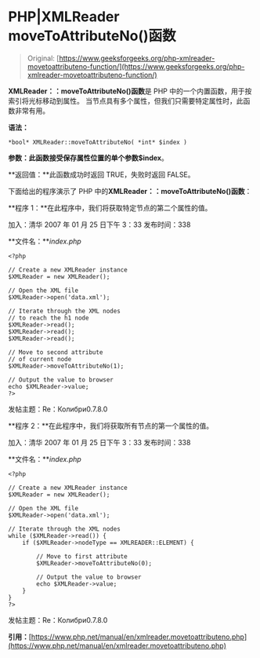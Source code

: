 # PHP|XMLReader moveToAttributeNo()函数

> Original: [https://www.geeksforgeeks.org/php-xmlreader-movetoattributeno-function/](https://www.geeksforgeeks.org/php-xmlreader-movetoattributeno-function/)

**XMLReader：：moveToAttributeNo()函数**是 PHP 中的一个内置函数，用于按索引将光标移动到属性。 当节点具有多个属性，但我们只需要特定属性时，此函数非常有用。

**语法：**

```
*bool* XMLReader::moveToAttributeNo( *int* $index )
```

**参数：**此函数接受保存属性位置的单个参数**$index**。

**返回值：**此函数成功时返回 TRUE，失败时返回 FALSE。

下面给出的程序演示了 PHP 中的**XMLReader：：moveToAttributeNo()函数**：

**程序 1：**在此程序中，我们将获取特定节点的第二个属性的值。

加入：清华 2007 年 01 月 25 日下午 3：33 发布时间：338

**文件名：***index.php*

```
<?php

// Create a new XMLReader instance
$XMLReader = new XMLReader();

// Open the XML file
$XMLReader->open('data.xml');

// Iterate through the XML nodes
// to reach the h1 node
$XMLReader->read();
$XMLReader->read();
$XMLReader->read();

// Move to second attribute
// of current node
$XMLReader->moveToAttributeNo(1);

// Output the value to browser
echo $XMLReader->value;
?>
```

发帖主题：Re：Колибри0.7.8.0

**程序 2：**在此程序中，我们将获取所有节点的第一个属性的值。

加入：清华 2007 年 01 月 25 日下午 3：33 发布时间：338

**文件名：***index.php*

```
<?php

// Create a new XMLReader instance
$XMLReader = new XMLReader();

// Open the XML file
$XMLReader->open('data.xml');

// Iterate through the XML nodes
while ($XMLReader->read()) {
    if ($XMLReader->nodeType == XMLREADER::ELEMENT) {

        // Move to first attribute
        $XMLReader->moveToAttributeNo(0);

        // Output the value to browser
        echo $XMLReader->value;
    }
}
?>
```

发帖主题：Re：Колибри0.7.8.0

**引用：**[https://www.php.net/manual/en/xmlreader.movetoattributeno.php](https://www.php.net/manual/en/xmlreader.movetoattributeno.php)